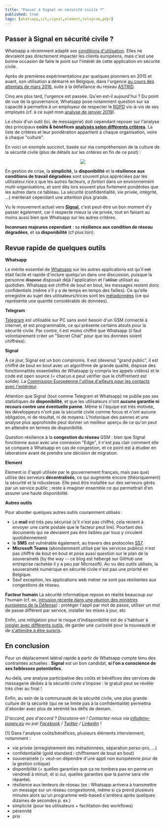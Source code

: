 ```yaml
---
title: "Passer à Signal en sécurité civile ?"
published: true
tags: [whatsapp,ict,signal,element,telegram,gdpr]
---
```


Passer à Signal en sécurité civile ?
-
Whatsapp a récemment adapté ses [conditions d'utilisation](https://www.whatsapp.com/legal/terms-of-service/?lang=fr). Elles ne devraient pas directement impacter les clients européens, mais c'est une bonne occasion de faire le point sur l'intérêt de cette application en sécurité civile.

Après de premières expérimentations par quelques pionniers en 2015 et avant, son utilisation a démarré en Belgique, dans l'urgence [au cours des attentats de mars 2016](https://www.rtl.be/info/belgique/faits-divers/attentats-a-bruxelles-voici-pourquoi-la-police-a-du-communiquer-via-whatsapp-pendant-les-operations-de-secours-805347.aspx), suite à la défaillance du réseau [ASTRID](https://www.astrid.be).

Cinq ans plus tard, l'urgence est passée. Qu'en est-il aujourd'hui ? Du point de vue de la gouvernance, Whatsapp pose notamment question sur sa capacité à permettre à un employeur de respecter le [RGPD](https://fr.wikipedia.org/wiki/R%C3%A8glement_g%C3%A9n%C3%A9ral_sur_la_protection_des_donn%C3%A9es) vis-à-vis de ses employés (cf. à ce sujet mon <a href='https://blog.my-poppy.eu/Whatsapp'>analyse de janvier 2019</a>).

Le choix d'un outil (ici, de messagerie) doit cependant reposer sur l'analyse des principaux **coûts & bénéfices [analysés selon différents critères](https://blog.my-poppy.eu/decider)**. La liste de critères et leur pondération appartient à chaque organisation, voire à chaque "culture". 

En voici un exemple succinct, basée sur ma compréhension de la culture de la sécurité civile (plus de détails sur les critères en fin de ce post) :
<center><img src='https://blog.my-poppy.eu/images/ilffoifdofkjadna.png?a=1'></center>

En gestion de crise, la **simplicité**, la **disponibilité** et la **résilience aux conditions de travail dégradées** sont souvent plus appréciées par les utilisateur.rice.s que les autres facteurs, *a fortiori* dans un environnement multi-organisations, et sont dès lors souvent plus fortement pondérées que les autres dans ce tableau. La sécurité (confidentialité, vie privée, intégrité, ...) mériterait cependant une attention plus grande. 

Vu le mouvement actuel vers **[Signal](https://signal.org/fr/)**, c'est peut-être un bon moment d'y passer également, car il respecte mieux la vie privée, tout en faisant au moins aussi bien que Whatsapp sur les autres critères. 

**Inconnues majeures cependant** : sa **résilience aux condition de réseau dégradées**, et sa **disponibilité** (cf plus loin).


Revue rapide de quelques outils
-
**Whatsapp**

Le mérite essentiel de [Whatsapp](https://www.whatsapp.com) sur les autres applications est qu'il ~~est~~ était facile et rapide d'inclure quelqu'un dans une discussion, puisque la personne ~~dispose~~ disposait déjà l'application et l'~~utilise~~ utilisait au quotidien. Whatsapp est chiffré de bout en bout, les messages restent donc confidentiels (même s'il y a de temps en temps des failles). Ce qu'elle enregistre au sujet des utilisateurs/trices sont les [métadonnées](https://www.numerama.com/politique/161153-whatsapp-cache-le-contenu-mais-garde-toujours-les-metadonnees-du-contenant.html) (ce qui représente une quantté considérable de données).

**Telegram**

[Telegram](https://telegram.org/) est utilisable sur PC sans avoir besoin d'un GSM connecté à internet, et est programmable, ce qui présente certains atouts pour la sécurité civile. Par contre, il est moins chiffré que Whatsapp (il faut volontairement créer un "Secret Chat" pour que les données soient chiffrées).

**Signal**

À ce jour, Signal est un bon compromis. Il est (devenu) "grand public", il est chiffré de bout en bout avec un algorithme de grande qualité, dispose des fonctionnalités essentielles de Whatsapp (y compris les appels vidéos) et le code est open source (= chacun.e peut vérifier que le chiffrement est solide). La [Commission Européenne l'utilise d'ailleurs pour les contacts avec l'extérieur](https://www.theverge.com/2020/2/24/21150918/european-commission-signal-encrypted-messaging).

Attention que Signal (tout comme Telegram et Whatsapp) ne publie pas ses statistiques de **disponibilité**, et que les utilisateurs n'ont **aucune garantie ni recours contre une éventuelle panne**. Même si l'équipe est très motivée, les développeurs n'ont pas la sécurité civile comme focus et n'ont aucune obligation, ni de résultat, ni de moyens. L'historique des pannes et une analyse plus approfondie peut donner un meilleur aperçu de ce qu'on peut en  attendre en termes de disponibilité.

Question résilience à la **congestion du réseau** GSM : bien que Signal fonctionne aussi avec une connexion "Edge", il n'est pas clair comment elle se compare à Whatsapp en cas de congestion, et ce point est à étudier en laboratoire avant de prendre une décision de migration.

**Element**

Element.io (l'appli utilisée par le gouvernement français, mais pas que) utilise des serveurs **décentralisés**, ce qui augmente encore (théoriquement) la sécurité et la robustesse. Elle peut être installée sur des serveurs gérés par un service public ; reste à imaginer ensemble ce qui permettrait d'en assurer une haute disponibilité.

**Autres outils**

Pour aborder quelques autres outils couramment utilisés :

  - Le **mail** est très peu sécurisé (s'il n'est pas chiffré, cela revient à envoyer une carte postale que le facteur peut lire). Pourtant des documents qui ne devraient pas être lisibles par tous y circulent quotidiennement
  - le **SMS** est vulnérable également, au travers des protocoles [SS7](https://www.nextinpact.com/article/26416/104214-ss7-apres-interceptions-sms-securite-reseaux-mobiles-en-question).
  - **Microsoft Teams** (abondamment utilisé par les services publics) n'est pas chiffré de bout en bout et pose aussi question sur le plan de la souveraineté (by the way -- ce blog est hébergé sur GitHub une entreprise rachetée il y a peu par Microsoft). Au vu des outils utilisés, la souveraineté numérique en sécurité civile n'est pas  une priorité en Belgique.
- Sauf exception, les applications web métier ne sont pas résilientes aux congestions de réseau.

**Facteur humain**
La sécurité informatique repose en réalité beaucoup sur l'humain (cf, ex, [intrusion récente dans une réunion des ministres européens de la Défense](https://www.rtbf.be/info/medias/detail_un-journaliste-neerlandais-parvient-a-s-introduire-dans-une-videoconference-confidentielle-de-l-ue?id=10636662)) : protéger l'appli par mot de passe, utiliser un mot de passe différent par service, installer les mises à jour, etc

Enfin, une mitigation pour le risque d'indisponibilité est de s'habituer à [jongler avec différents outils](https://docs.my-poppy.eu/2016_kta_poppy_devancer_inattendu.pdf), de garder une curiosité pour la nouveauté et de [s'attendre à être surpris](https://www.lesechos.fr/2003/10/patrick-lagadec-il-faut-se-preparer-collectivement-a-la-surprise-675973).


**En conclusion**
-
Pour un déplacement latéral rapide à partir de Whatsapp compte tenu des contraintes actuelles : **Signal** est un bon candidat, **si l'on a conscience de ses faiblesses potentielles**. 

Au-delà, une analyse participative des coûts et bénéfices des services de messagerie dédiés à la sécurité civile s'impose : le gratuit peut se révéler très cher au final ! 

Enfin, au sein de la communauté de la sécurité civile, une plus grande culture de la sécurité (qui ne se limite pas à la confidentialité) permettra d'aborder avec plus de sérénité les défis de demain.


 
 
_D'accord, pas d'accord ? Discutons-en ! Contactez-nous via info@my-poppy.eu ou par [Facebook](https://facebook.com/mypoppyeu) / [Twitter](https://twitter.com/mypoppy_eu) / [Linkedin](https://www.linkedin.com/in/ccloquet/) !_



[1] Dans l'analyse coûts/bénéfices, plusieurs éléments interviennent, notamment :

-   vie privée (enregistrement des métadonnées, séparation perso-pro, ...)
-   confidentialité (gold standard : chiffrement de bout en bout)
-   souveraineté (= veut-on dépendre d'une appli non européenne pour de la gestion critique)
-   disponibilité (= quelles garanties que ça ne tombera pas en panne un vendredi à minuit, et si oui, quelles garanties que la panne sera vite réparée).
-   résilience aux lenteurs de réseau (ex : Whatsapp arrivera à transmettre un message sur un réseau congestionné, même si ça prend plusieurs minutes alors qu'un programme web-based s'arrêtera après quelques dizaines de secondes p. ex.)
-   simplicité (pour les utilisateurs + facilitation des workflows)
-   pérennité
-   prix




<iframe src="https://www.my-poppy.eu/cnt/cnt.php" width="1" height="1" frameBorder="0">

